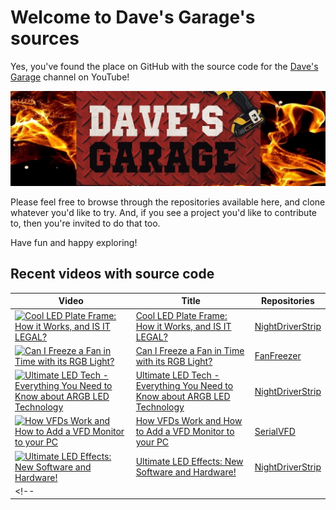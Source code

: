 # Welcome to Dave's Garage's sources

Yes, you've found the place on GitHub with the source code for the [Dave's Garage](https://www.youtube.com/@DavesGarage) channel on YouTube!

[![Dave's Garage](https://github.com/PlummersSoftwareLLC/.github/blob/main/assets/channelbanner.jpg?raw=true)](https://www.youtube.com/@DavesGarage)

Please feel free to browse through the repositories available here, and clone whatever you'd like to try. And, if you see a project you'd like to contribute to, then you're invited to do that too.

Have fun and happy exploring!

## Recent videos with source code

| Video | Title | Repositories |
|-|-|-|
| [![Cool LED Plate Frame: How it Works, and IS IT LEGAL?](https://img.youtube.com/vi/Hjcdn35lPeo/default.jpg)](https://youtu.be/Hjcdn35lPeo) | [Cool LED Plate Frame: How it Works, and IS IT LEGAL?](https://youtu.be/Hjcdn35lPeo) | [NightDriverStrip](https://github.com/PlummersSoftwareLLC/NightDriverStrip) |
| [![Can I Freeze a Fan in Time with its RGB Light?](https://img.youtube.com/vi/BQIkyfpbUao/default.jpg)](https://youtu.be/BQIkyfpbUao) | [Can I Freeze a Fan in Time with its RGB Light?](https://youtu.be/BQIkyfpbUao) | [FanFreezer](https://github.com/PlummersSoftwareLLC/FanFreezer) |
| [![Ultimate LED Tech - Everything You Need to Know about ARGB LED Technology](https://img.youtube.com/vi/gHsJP5br_ok/default.jpg)](https://youtu.be/gHsJP5br_ok) | [Ultimate LED Tech - Everything You Need to Know about ARGB LED Technology](https://youtu.be/gHsJP5br_ok) | [NightDriverStrip](https://github.com/PlummersSoftwareLLC/NightDriverStrip) |
| [![How VFDs Work and How to Add a VFD Monitor to your PC](https://img.youtube.com/vi/Djeir8s-YMc/default.jpg)](https://youtu.be/Djeir8s-YMc) | [How VFDs Work and How to Add a VFD Monitor to your PC](https://youtu.be/Djeir8s-YMc) | [SerialVFD](https://github.com/PlummersSoftwareLLC/SerialVFD) |-->
| [![Ultimate LED Effects: New Software and Hardware!](https://img.youtube.com/vi/COJnlehBcKw/default.jpg)](https://youtu.be/COJnlehBcKw) | [Ultimate LED Effects: New Software and Hardware!](https://youtu.be/COJnlehBcKw) | [NightDriverStrip](https://github.com/PlummersSoftwareLLC/NightDriverStrip) |
<!--| [![<title>](https://img.youtube.com/vi/<id>/default.jpg)](https://youtu.be/<id>) | [<title>](https://youtu.be/<id>) | [<repo>](https://github.com/PlummersSoftwareLLC/<repo>) |-->

